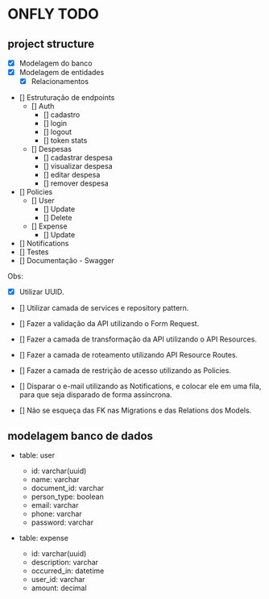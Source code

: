 # ONFLY TODO


<!-- <h2>docker</h2>

* [x] xdebug -->

<h2>project structure</h2>

* [x] Modelagem do banco
* [x] Modelagem de entidades
    * [x] Relacionamentos
* [] Estruturação de endpoints
    * [] Auth
        * [] cadastro 
        * [] login 
        * [] logout
        * [] token stats
    * [] Despesas
        * [] cadastrar despesa
        * [] visualizar despesa
        * [] editar despesa
        * [] remover despesa
* [] Policies
    * [] User
        * [] Update
        * [] Delete
    * [] Expense
        * [] Update
* [] Notifications
* [] Testes
* [] Documentação - Swagger

Obs:
- [x] Utilizar UUID.
- [] Utilizar camada de services e repository pattern.

- [] Fazer a validação da API utilizando o Form Request.
- [] Fazer a camada de transformação da API utilizando o API Resources.
- [] Fazer a camada de roteamento utilizando API Resource Routes.
- [] Fazer a camada de restrição de acesso utilizando as Policies.
- [] Disparar o e-mail utilizando as Notifications, e colocar ele em uma fila, para que seja disparado de forma assíncrona.
- [] Não se esqueça das FK nas Migrations e das Relations dos Models.

<h2>modelagem banco de dados</h2>

- table: user
    * id: varchar(uuid)
    * name: varchar
    * document_id: varchar
    * person_type: boolean
    * email: varchar
    * phone: varchar
    * password: varchar

- table: expense
    * id: varchar(uuid)
    * description: varchar
    * occurred_in: datetime
    * user_id: varchar
    * amount: decimal




